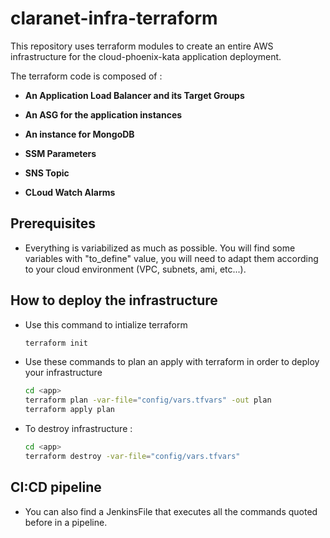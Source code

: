 # claranet-infra-terraform

This repository uses terraform modules to create an entire AWS infrastructure for the cloud-phoenix-kata application deployment.

The terraform code is composed of :

- **An Application Load Balancer and its Target Groups** 

- **An ASG for the application instances**

- **An instance for MongoDB** 

- **SSM Parameters**

- **SNS Topic**

- **CLoud Watch Alarms** 

## Prerequisites
- Everything is variabilized as much as possible. You will find some variables with "to_define" value, you will need to adapt them according to your cloud environment (VPC, subnets, ami, etc...).


## How to deploy the infrastructure

- Use this command to intialize terraform
   
    ```bash        
    terraform init
    ```

- Use these commands to plan an apply with terraform in order to deploy your infrastructure

    ```bash
    cd <app>
    terraform plan -var-file="config/vars.tfvars" -out plan
    terraform apply plan
    ```

- To destroy infrastructure :
    ```bash
    cd <app>
    terraform destroy -var-file="config/vars.tfvars"
    ```

## CI:CD pipeline
- You can also find a JenkinsFile that executes all the commands quoted before in a pipeline.
